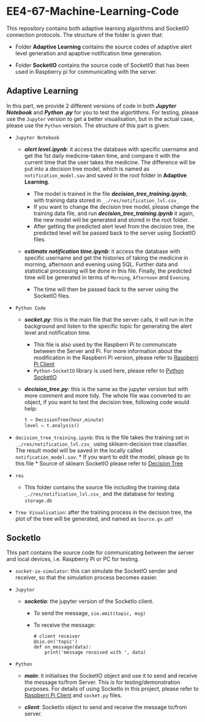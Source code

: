 # EE4-67-Machine-Learning-Code
This repository contains both adaptive learning algorithms and SocketIO connection protocols. The structure of the folder is given that:
* Folder __Adaptive Learning__ contains the source codes of adaptive alert level generation and apaptive notification time generation.

* Folder __SocketIO__ contains the source code of SocketIO that has been used in Raspberry pi for communicating with the server.

## Adaptive Learning
In this part, we provide 2 different versions of code in both **_Jupyter Notebook_** and **_Python .py_** for you to test the algortithms. For testing, please use the `Jupyter` version to get a better visualisation, but in the actual case, please use the `Python` version. The structure of this part is given:

* `Jupyter Notebook`
    * **_alert level.ipynb_**: it access the database with specific username and get the 1st daily medicine-taken time, and compare it with the current time that the user takes the medicine. The difference will be put into a decision tree model, which is named as `notification_model.sav` and saved in the root folder in **Adaptive Learning**. 
        * The model is trained in the file **_decision_tree_training.ipynb_**, with training data stored in `_./res/notification_lvl.csv_`
        * If you want to change the decision tree model, please change the training data file, and run **_decision_tree_training.ipynb_** it again, the new model wiil be generated and stored in the root folder.
        * After getting the predicted alert level from the decision tree, the predicted level will be passed back to the server using SocketIO files.

    * **_estimate notification time.ipynb_**: it access the database with specific username and get the histories of taking the medicine in morning, afternoon and evening using SQL. Further data and statistical processing will be done in this file. Finally, the predicted time will be generated in terms of `Morning`, `Afternoon` and `Evening`.
        * The time will then be passed back to the server using the SocketIO files.

* `Python Code`
    * **_socket.py_**: this is the main file that the server calls, it will run in the background and listen to the specific topic for generating the alert level and notification time. 
        * This file is also used by the Raspberri Pi to communicate between the Server and Pi. For more information about the modification in the Raspberri Pi version, please refer to [Raspberri Pi Client](https://github.com/elisaherme/CaterPillar/blob/master/pillbox/client.py)
        * `Python-SocketIO` library is used here, please refer to [Python SocketIO](https://python-socketio.readthedocs.io/en/latest/)

    * **_decision_tree.py_**: this is the same as the jupyter version but with more comment and more tidy. The whole file was converted to an object, if you want to test the decision tree, following code would help:

        ``` python
        t = DecisionTree(hour,minute)
        level = t.analysis()
        ```
* `decision_tree_training.ipynb`: this is the file takes the training set in `_./res/notification_lvl.csv_` using sklearn-decision tree classifier. The result model will be saved in the locally called `notification_model.sav`. 
        * If you want to edit the model, please go to this file
        * Source of sklearn SocketIO please refer to [Decision Tree](https://scikit-learn.org/stable/modules/tree.html)

* `res`
    * This folder contains the source file including the training data `_./res/notification_lvl.csv_` and the database for testing `storage.db`

* `Tree Visualisation`: after the training process in the decision tree, the plot of the tree will be generated, and named as `Source.gv.pdf`

## SocketIo
This part contains the source code for communicating between the server and local devices, i.e. Raspberry Pi or PC for testing.

* `socket-io-simulator`: this can simulate the SocketIO sender and receiver, so that the simulation process becomes easier.

* `Jupyter`
    * **_socketio_**: the jupyter version of the SocketIo client.
        * To send the message, `sio.emit(topic, msg)`
        * To receive the message:

            ```
            # client receiver
            @sio.on('topic')
            def on_message(data):
                print('message received with ', data)
            ```

* `Python`
    * **_main_**: it initialises the SocketIO object and use it to send and receive the message to/from Server. This is for testing/demonstration purposes. For details of using SocketIo in this project, please refer to [Raspberri Pi Client](https://github.com/elisaherme/CaterPillar/blob/master/pillbox/client.py) and `socket.py` files.

    * **_client_**: SocketIo object to send and receive the message to/from server.

